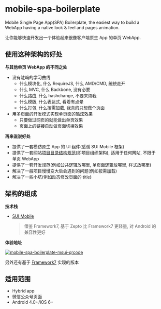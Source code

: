 # mobile-spa-boilerplate
Mobile Single Page App(SPA) Boilerplate, the easiest way to build a WebApp having a native look & feel and pages animation.

让你能够快速开发出一个体验起来很像客户端原生 App 的单页 WebApp.

## 使用这种架构的好处
**与其他单页 WebApp 的不同之处**
* 没有陡峭的学习曲线
    - 什么模块化, 什么 RequireJS, 什么 AMD/CMD, 统统走开
    - 什么 MVC, 什么 Backbone, 没有必要
    - 什么路由, 什么 hashchange, 不要来烦我
    - 什么模版, 什么表达式, 看着有点晕
    - 什么打包, 什么按需加载, 我真的只想做个页面
* 用多页面的开发模式实现单页面的酷炫效果
    - 只要做过网页的就能做出单页效果
    - 页面上的链接自动做页面切换效果

**再来说说好处**
* 提供了一套模仿原生 App 的 UI 组件(感谢 SUI Mobile 框架)
* 提供了一套网站[项目目录结构规范](https://github.com/appbone/mobile-spa-boilerplate/blob/master/directory.md)(即项目组织架构), 适用于任何网站, 不限于单页 WebApp
* 提供了一套开发规范(例如公共逻辑放哪里, 单页面逻辑放哪里, 样式放哪里)
* 解决了一般项目慢慢变大后会遇到的问题(例如按需加载)
* 解决了一些小坑(例如动态修改页面的 title)

## 架构的组成
**技术栈**
* [SUI Mobile](http://m.sui.taobao.org/ "出自阿里巴巴共享业务事业部UED团队")

  > 借鉴 Framework7, 基于 Zepto 比 Framework7 更轻量, 对 Android 的兼容性更好

**体验地址**

[![mobile-spa-boilerplate-msui-qrcode](http://imgchr.com/images/mobile-spa-boilerplate-msui-qrcode.png)](http://mobile-spa-boilerplate.surge.sh/index.html)


另外还有基于 [Framework7](https://github.com/appbone/mobile-spa-boilerplate/tree/gh-pages) 实现的版本

## 适用范围
* Hybrid app
* 微信公众号页面
* Android 4.0+/iOS 6+